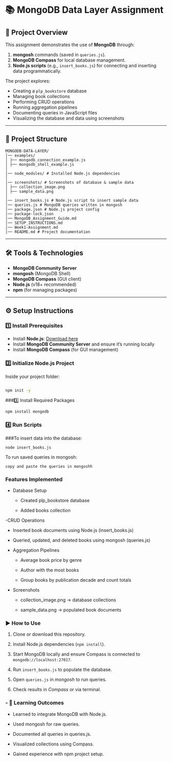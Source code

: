 # 📚 MongoDB Data Layer Assignment

## 📌 Project Overview
This assignment demonstrates the use of **MongoDB** through:
1. **mongosh** commands (saved in `queries.js`).
2. **MongoDB Compass** for local database management.
3. **Node.js scripts** (e.g., `insert_books.js`) for connecting and inserting data programmatically.

The project explores:
- Creating a `plp_bookstore` database
- Managing book collections
- Performing CRUD operations
- Running aggregation pipelines
- Documenting queries in JavaScript files
- Visualizing the database and data using screenshots

---

## 📂 Project Structure
```
MONGODB-DATA-LAYER/
│── examples/
│ ├── mongodb_connection_example.js
│ ├── mongodb_shell_example.js
│
│── node_modules/ # Installed Node.js dependencies
│
│── screenshots/ # Screenshots of database & sample data
│ ├── collection_image.png
│ ├── sample_data.png
│
│── insert_books.js # Node.js script to insert sample data
│── queries.js # MongoDB queries written in mongosh
│── package.json # Node.js project config
│── package-lock.json
│── MongoDB_Assignment_Guide.md
│── SETUP_INSTRUCTIONS.md
│── Week1-Assignment.md
│── README.md # Project documentation

```
---

## 🛠️ Tools & Technologies
- **MongoDB Community Server**
- **mongosh** (MongoDB Shell)
- **MongoDB Compass** (GUI client)
- **Node.js** (v18+ recommended)
- **npm** (for managing packages)

---

## ⚙️ Setup Instructions

### 1️⃣ Install Prerequisites 

- Install **Node.js**: [Download here](https://nodejs.org/)
- Install **MongoDB Community Server** and ensure it’s running locally
- Install **MongoDB Compass** (for GUI management)

### 2️⃣ Initialize Node.js Project
Inside your project folder:

```bash

npm init -y

```

###3️⃣ Install Required Packages
```
npm install mongodb
```
### 4️⃣ Run Scripts

###To insert data into the database:

```
node insert_books.js
```
To run saved queries in mongosh:
```
copy and paste the queries in mongoshh
```
### Features Implemented

- Database Setup

  - Created plp_bookstore database
  
  - Added books collection

-CRUD Operations

  - Inserted book documents using Node.js (insert_books.js)
  
  - Queried, updated, and deleted books using mongosh (queries.js)

- Aggregation Pipelines

  - Average book price by genre
  
  - Author with the most books

  - Group books by publication decade and count totals

- Screenshots

  - collection_image.png → database collections
  
  - sample_data.png → populated book documents

### ▶️ How to Use

1. Clone or download this repository.

2. Install Node.js dependencies (`npm install`).

3. Start MongoDB locally and ensure Compass is connected to `mongodb://localhost:27017`.

4. Run `insert_books.js` to populate the database.

5. Open `queries.js` in *mongosh* to run queries.

6. Check results in *Compass* or via terminal.

### - 📖 Learning Outcomes

  - Learned to integrate MongoDB with Node.js.
  
  - Used mongosh for raw queries.
  
  - Documented all queries in queries.js.
  
  - Visualized collections using Compass.
  
  - Gained experience with npm project setup.
